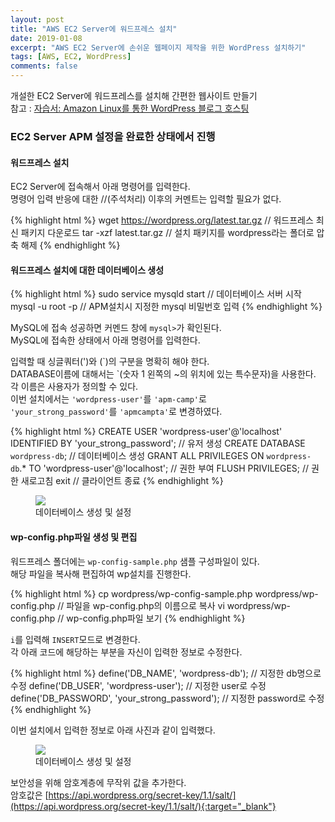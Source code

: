 ```yaml
---
layout: post
title: "AWS EC2 Server에 워드프레스 설치"
date: 2019-01-08
excerpt: "AWS EC2 Server에 손쉬운 웹페이지 제작을 위한 WordPress 설치하기"
tags: [AWS, EC2, WordPress]
comments: false
---
```


개설한 EC2 Server에 워드프레스를 설치해 간편한 웹사이트 만들기  
참고 : <a href="https://docs.aws.amazon.com/ko_kr/AWSEC2/latest/UserGuide/hosting-wordpress.html">자습서: Amazon Linux를 통한 WordPress 블로그 호스팅</a>

### EC2 Server APM 설정을 완료한 상태에서 진행

#### 워드프레스 설치

EC2 Server에 접속해서 아래 명령어를 입력한다.  
명령어 입력 반응에 대한 //(주석처리) 이후의 커멘트는 입력할 필요가 없다.

{% highlight html %}
 wget https://wordpress.org/latest.tar.gz // 워드프레스 최신 패키지 다운로드
 tar -xzf latest.tar.gz // 설치 패키지를 wordpress라는 폴더로 압축 해제
{% endhighlight %}

#### 워드프레스 설치에 대한 데이터베이스 생성

{% highlight html %}
 sudo service mysqld start // 데이터베이스 서버 시작
 mysql -u root -p  // APM설치시 지정한 mysql 비밀번호 입력
{% endhighlight %}

MySQL에 접속 성공하면 커멘드 창에 `mysql>`가 확인된다.  
MySQL에 접속한 상태에서 아래 명령어를 입력한다.

입력할 때 싱글쿼터(')와 (\`)의 구분을 명확히 해야 한다.  
DATABASE이름에 대해서는 \`(숫자 1 왼쪽의 ~의 위치에 있는 특수문자)을 사용한다.  
각 이름은 사용자가 정의할 수 있다.  
이번 설치에서는 `'wordpress-user'`를 `'apm-camp'`로  
`'your_strong_password'`를 `'apmcampta'`로 변경하였다.

{% highlight html %}
 CREATE USER 'wordpress-user'@'localhost' IDENTIFIED BY 'your_strong_password'; // 유저 생성
 CREATE DATABASE `wordpress-db`; // 데이터베이스 생성
 GRANT ALL PRIVILEGES ON `wordpress-db`.* TO 'wordpress-user'@'localhost'; // 권한 부여
 FLUSH PRIVILEGES; // 권한 새로고침
 exit // 클라이언트 종료
{% endhighlight %}

<figure>
	<a href="{{site.url}}/assets/img/aws/ec2_wp/wp_5.JPG"><img src="{{site.url}}/assets/img/aws/ec2_wp/wp_5.JPG"></a>
	<figcaption>데이터베이스 생성 및 설정</figcaption>
</figure>

#### wp-config.php파일 생성 및 편집

워드프레스 폴더에는 `wp-config-sample.php` 샘플 구성파일이 있다.  
해당 파일을 복사해 편집하여 wp설치를 진행한다.

{% highlight html %}
 cp wordpress/wp-config-sample.php wordpress/wp-config.php // 파일을 wp-config.php의 이름으로 복사
 vi wordpress/wp-config.php // wp-config.php파일 보기
{% endhighlight %}

`i`를 입력해 `INSERT`모드로 변경한다.  
각 아래 코드에 해당하는 부분을 자신이 입력한 정보로 수정한다.

{% highlight html %}
 define('DB_NAME', 'wordpress-db'); // 지정한 db명으로 수정
 define('DB_USER', 'wordpress-user'); // 지정한 user로 수정
 define('DB_PASSWORD', 'your_strong_password'); // 지정한 password로 수정
{% endhighlight %}

이번 설치에서 입력한 정보로 아래 사진과 같이 입력했다.

<figure>
	<a href="{{site.url}}/assets/img/aws/ec2_wp/wp_6.JPG"><img src="{{site.url}}/assets/img/aws/ec2_wp/wp_6.JPG"></a>
	<figcaption>데이터베이스 생성 및 설정</figcaption>
</figure>

보안성을 위해 암호계층에 무작위 값을 추가한다.  
암호값은 [https://api.wordpress.org/secret-key/1.1/salt/](https://api.wordpress.org/secret-key/1.1/salt/){:target="_blank"}
